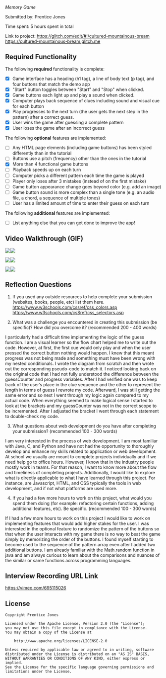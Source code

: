 *Memory Game*


Submitted by: Prentice Jones

Time spent: 5 hours spent in total

Link to project: 
https://glitch.com/edit/#!/cultured-mountainous-bream
https://cultured-mountainous-bream.glitch.me

## Required Functionality

The following **required** functionality is complete:

* [X] Game interface has a heading (h1 tag), a line of body text (p tag), and four buttons that match the demo app
* [X] "Start" button toggles between "Start" and "Stop" when clicked. 
* [X] Game buttons each light up and play a sound when clicked. 
* [X] Computer plays back sequence of clues including sound and visual cue for each button
* [X] Play progresses to the next turn (the user gets the next step in the pattern) after a correct guess. 
* [X] User wins the game after guessing a complete pattern
* [X] User loses the game after an incorrect guess

The following **optional** features are implemented:

* [ ] Any HTML page elements (including game buttons) has been styled differently than in the tutorial
* [ ] Buttons use a pitch (frequency) other than the ones in the tutorial
* [X] More than 4 functional game buttons
* [ ] Playback speeds up on each turn
* [ ] Computer picks a different pattern each time the game is played
* [ ] Player only loses after 3 mistakes (instead of on the first mistake)
* [ ] Game button appearance change goes beyond color (e.g. add an image)
* [ ] Game button sound is more complex than a single tone (e.g. an audio file, a chord, a sequence of multiple tones)
* [ ] User has a limited amount of time to enter their guess on each turn

The following **additional** features are implemented:

- [ ] List anything else that you can get done to improve the app!

## Video Walkthrough (GIF)


![](gif1-link-here)![](https://i.imgur.com/s8WXx6o.gif)

![](gif2-link-here)![](https://i.imgur.com/6BgC1AX.gif)

![](gif3-link-here)![](https://i.imgur.com/DK56Bog.gif)

## Reflection Questions
1. If you used any outside resources to help complete your submission (websites, books, people, etc) list them here. 
https://www.w3schools.com/cssref/css_colors.asp
https://www.w3schools.com/csSref/css_selectors.asp


2. What was a challenge you encountered in creating this submission (be specific)? How did you overcome it? (recommended 200 - 400 words) 

I particularly had a difficult time implementing the logic of the guess function. I am a visual learner so the flow chart helped me to write out the code. However, at first, the first cue would only play and when the user pressed the correct button nothing would happen. I knew that this meant progress was not being made and something must have been wrong with my nested conditionals. I wrote the diagram from scratch and then wrote out the corresponding pseudo-code to match it. I noticed looking back on the original code that I had not fully understood the difference between the guessCounter and progress variables. After I had verified one was to keep track of the user’s place in the clue sequence and the other to represent the length in terms of guess I rewrote my code. Afterward, I was still getting the same error and so next I went through my logic again compared to my actual code. When everything seemed to make logical sense I started to look at the brackets and my guessCounter was not in the correct scope to be incremented. After I adjusted the bracket I went through each statement to double-check my code.

3. What questions about web development do you have after completing your submission? (recommended 100 - 300 words) 

I am very interested in the process of web development. I am most familiar with Java, C, and Python and have not had the opportunity to thoroughly develop and enhance my skills related to application or web development. At school we usually are meant to complete projects individually and if we need help go to office hours. However, I know that in the industry people mostly work in teams. For that reason, I want to know more about the flow and timeliness of completing projects. Additionally, I would like to explore what is directly applicable to what I have learned through this project. For instance, are Javascript, HTML, and CSS typically the tools in web development, and if not what platforms are used more.

4. If you had a few more hours to work on this project, what would you spend them doing (for example: refactoring certain functions, adding additional features, etc). Be specific. (recommended 100 - 300 words) 

If I had a few more hours to work on this project I would like to work on implementing features that would add higher stakes for the user. I was interested in the optional feature to randomize the pattern of the buttons so that when the user interacts with my game there is no way to beat the game simply by memorizing the order of the buttons. I found myself starting to become used to the sequence of the pattern array even after I added two additional buttons. I am already familiar with the Math.random function in java and am always curious to learn about the comparisons and nuances of the similar or same functions across programming languages.



## Interview Recording URL Link

https://vimeo.com/695115026


## License

    Copyright Prentice Jones

    Licensed under the Apache License, Version 2.0 (the "License");
    you may not use this file except in compliance with the License.
    You may obtain a copy of the License at

        http://www.apache.org/licenses/LICENSE-2.0

    Unless required by applicable law or agreed to in writing, software
    distributed under the License is distributed on an "AS IS" BASIS,
    WITHOUT WARRANTIES OR CONDITIONS OF ANY KIND, either express or implied.
    See the License for the specific language governing permissions and
    limitations under the License.
